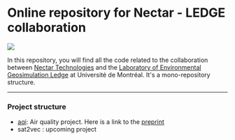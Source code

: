 # Online repository for Nectar - LEDGE collaboration

![](https://img.shields.io/badge/license-CC%20BY--NC%204.0-green?style=for-the-badge)

In this repository, you will find all the code related to the collaboration between [Nectar Technologies](https://www.nectar.buzz/en/) and the [Laboratory of Environmental Geosimulation Ledge](https://ledgeumontreal.org/) at Université de Montréal. It's a mono-repository structure.

***

### Project structure 

- [aqi](./aqi): Air quality project. Here is a link to the [preprint](https://www.researchsquare.com/article/rs-3760367/v1)
- sat2vec : upcoming project